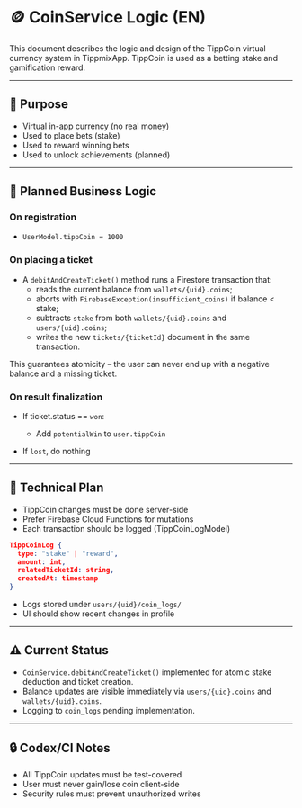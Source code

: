 # 🪙 CoinService Logic (EN)

This document describes the logic and design of the TippCoin virtual currency system in TippmixApp.
TippCoin is used as a betting stake and gamification reward.

---

## 🎯 Purpose

- Virtual in-app currency (no real money)
- Used to place bets (stake)
- Used to reward winning bets
- Used to unlock achievements (planned)

---

## 🧠 Planned Business Logic

### On registration

- `UserModel.tippCoin = 1000`

### On placing a ticket

- A `debitAndCreateTicket()` method runs a Firestore transaction
  that:
  - reads the current balance from `wallets/{uid}.coins`;
  - aborts with `FirebaseException(insufficient_coins)` if balance < stake;
  - subtracts `stake` from both `wallets/{uid}.coins` and `users/{uid}.coins`;
  - writes the new `tickets/{ticketId}` document in the same transaction.

This guarantees atomicity – the user can never end up with a negative
balance and a missing ticket.

### On result finalization

- If ticket.status == `won`:

  - Add `potentialWin` to `user.tippCoin`
- If `lost`, do nothing

---

## 🧾 Technical Plan

- TippCoin changes must be done server-side
- Prefer Firebase Cloud Functions for mutations
- Each transaction should be logged (TippCoinLogModel)

```json
TippCoinLog {
  type: "stake" | "reward",
  amount: int,
  relatedTicketId: string,
  createdAt: timestamp
}
```

- Logs stored under `users/{uid}/coin_logs/`
- UI should show recent changes in profile

---

## ⚠️ Current Status

- `CoinService.debitAndCreateTicket()` implemented for atomic stake
  deduction and ticket creation.
- Balance updates are visible immediately via `users/{uid}.coins` and
  `wallets/{uid}.coins`.
- Logging to `coin_logs` pending implementation.

---

## 🔒 Codex/CI Notes

- All TippCoin updates must be test-covered
- User must never gain/lose coin client-side
- Security rules must prevent unauthorized writes
